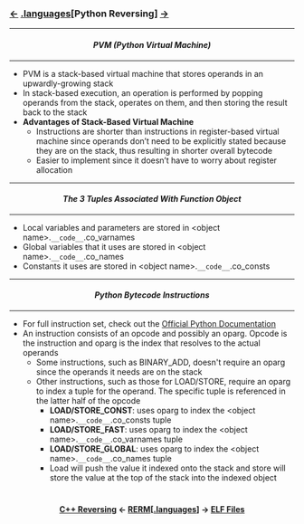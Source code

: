 ### <a href="C++_Reversing.md"><-</a> [.languages](languages.md)[__Python Reversing__] <a href="/contents/file-formats/ELF_Files.md">-></a>

---
#### *<p align='center'> PVM (Python Virtual Machine) </p>*
---
* PVM is a stack-based virtual machine that stores operands in an upwardly-growing stack
* In stack-based execution, an operation is performed by popping operands from the stack, operates on them, and then storing the result back to the stack
* __Advantages of Stack-Based Virtual Machine__
  * Instructions are shorter than instructions in register-based virtual machine since operands don’t need to be explicitly stated because they are on the stack, thus resulting in shorter overall bytecode 
  * Easier to implement since it doesn’t have to worry about register allocation 

---
#### *<p align='center'> The 3 Tuples Associated With Function Object </p>*
---
* Local variables and parameters are stored in &lt;object name&gt;.`__code__`.co_varnames
* Global variables that it uses are stored in &lt;object name&gt;.`__code__`.co_names
* Constants it uses are stored in &lt;object name&gt;.`__code__`.co_consts

---
#### *<p align='center'> Python Bytecode Instructions </p>*
---
* For full instruction set, check out the [Official Python Documentation](https://docs.python.org/2/library/dis.html)
* An instruction consists of an opcode and possibly an oparg. Opcode is the instruction and oparg is the index that resolves to the actual operands
  * Some instructions, such as BINARY_ADD, doesn't require an oparg since the operands it needs are on the stack 
  * Other instructions, such as those for LOAD/STORE, require an oparg to index a tuple for the operand. The specific tuple is referenced in the latter half of the opcode
    * __LOAD/STORE_CONST__: uses oparg to index the &lt;object name&gt;.`__code__`.co_consts tuple 
    * __LOAD/STORE_FAST__: uses oparg to index the &lt;object name&gt;.`__code__`.co_varnames tuple
    * __LOAD/STORE_GLOBAL__: uses oparg to index the &lt;object name&gt;.`__code__`.co_names tuple
    * Load will push the value it indexed onto the stack and store will store the value at the top of the stack into the indexed object

#
<strong><p align='center'><a href="C++_Reversing.md">C++ Reversing</a> <- <a href="/README.md#-reverse-engineering-reference-manual-beta-">RERM</a>[<a href="languages.md">.languages</a>] -> <a href="/contents/file-formats/ELF_Files.md">ELF Files</a></p></strong>
